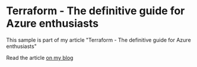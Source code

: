 # Terraform - The definitive guide for Azure enthusiasts

This sample is part of my article "Terraform - The definitive guide for Azure enthusiasts"

Read the article [on my blog](https://thns.io/terraform-guide)

